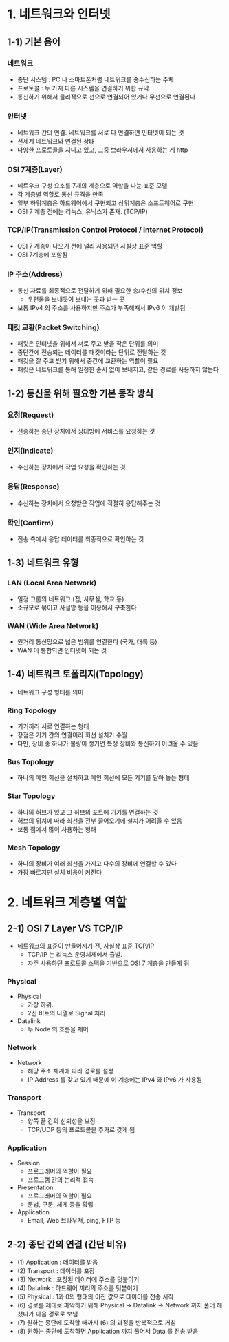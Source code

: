 # 1. 네트워크와 인터넷
## 1-1) 기본 용어
### 네트워크
- 종단 시스템 : PC 나 스마트폰처럼 네트워크를 송수신하는 주체
- 프로토콜 : 두 가지 다른 시스템을 연결하기 위한 규약
- 통신하기 위해서 물리적으로 선으로 연결되어 있거나 무선으로 연결된다

### 인터넷
- 네트워크 간의 연결. 네트워크를 서로 다 연결하면 인터넷이 되는 것
- 전세계 네트워크와 연결된 상태
- 다양한 프로토콜을 지니고 있고, 그중 브라우저에서 사용하는 게 http

### OSI 7계층(Layer)
- 네트우크 구성 요소를 7개의 계층으로 역할을 나눈 표준 모델
- 각 계층별 역할로 통신 규격을 만족
- 일부 하위계층은 하드웨어에서 구현되고 상위계층은 소프트웨어로 구현
- OSI 7 계층 전에는 리눅스, 유닉스가 존재. (TCP/IP)

### TCP/IP(Transmission Control Protocol / Internet Protocol)
- OSI 7 계층이 나오기 전에 널리 사용되던 사실상 표준 역할
- OSI 7계층에 포함됨

### IP 주소(Address)
- 통신 자료를 최종적으로 전달하기 위해 필요한 송/수신의 위치 정보
  - 우편물을 보내듯이 보내는 곳과 받는 곳
- 보통 IPv4 의 주소를 사용하지만 주소가 부족해져서 IPv6 이 개발됨

### 패킷 교환(Packet Switching)
- 패킷은 인터넷을 위해서 서로 주고 받을 작은 단위를 의미
- 종단간에  전송되는 데이터를 패킷이라는 단위로 전달하는 것
- 패킷을 잘 주고 받기 위해서 중간에 교환하는 역할이 필요
- 패킷은 네트워크를 통해 일정한 순서 없이 보내지고, 같은 경로를 사용하지 않는다

## 1-2) 통신을 위해 필요한 기본 동작 방식
### 요청(Request)
- 전송하는 종단 장치에서 상대방에 서비스를 요청하는 것
### 인지(Indicate)
- 수신하는 장치에서 작업 요청을 확인하는 것
### 응답(Response)
- 수신하는 장치에서 요청받은 작업에 적절히 응답해주는 것

### 확인(Confirm)
- 전송 측에서 응답 데이터를 최종적으로 확인하는 것

## 1-3) 네트워크 유형
### LAN (Local Area Network)
- 일정 그룹의 네트워크 (집, 사무실, 학교 등)
- 소규모로 묶이고 사설망 등을 이용해서 구축한다
### WAN (Wide Area Network)
- 원거리 통신망으로 넓은 범위를 연결한다 (국가, 대륙 등)
- WAN 이 통합되면 인터넷이 되는 것

## 1-4) 네트워크 토폴리지(Topology)
- 네트워크 구성 형태를 의미

### Ring Topology
- 기기끼리 서로 연결하는 형태
- 장점은 기기 간의 연결이라 회선 설치가 수월
- 다만, 장비 중 하나가 불량이 생기면 특정 장비와 통신하기 어려울 수 있음

### Bus Topology
- 하나의 메인 회선을 설치하고 메인 회선에 모든 기기를 달아 놓는 형태

### Star Topology
- 하나의 허브가 있고 그 허브의 포트에 기기를 연결하는 것
- 허브의 위치에 따라 회선을 전부 끌어오기에 설치가 어려울 수 있음
- 보통 집에서 많이 사용하는 형태

### Mesh Topology
- 하나의 장비가 여러 회선을 가지고 다수의 장비에 연결할 수 있다
- 가장 빠르지만 설치 비용이 커진다

# 2. 네트워크 계층별 역할
## 2-1) OSI 7 Layer VS TCP/IP
- 네트워크의 표준이 만들어지기 전, 사실상 표준 TCP/IP 
  - TCP/IP 는 리눅스 운영체제에서 출발. 
  - 자주 사용하던 프로토콜 스택을 기반으로 OSI 7 계층을 만들게 됨

### Physical
- Physical
  - 가장 하위. 
  - 2진 비트의 나열로 Signal 처리
- Datalink
  - 두 Node 의 흐름을 제어

### Network
- Network
  - 해당 주소 체계에 따라 경로를 설정
  - IP Address 를 갖고 있기 때문에 이 계층에는 IPv4 와 IPv6 가 사용됨

### Transport
- Transport
  - 양쪽 끝 간의 신뢰성을 보장
  - TCP/UDP 등의 프로토콜을 추가로 갖게 됨

### Application
- Session
  - 프로그래머의 역할이 필요
  - 프로그램 간의 논리적 접속
- Presentation
  - 프로그래머의 역할이 필요
  - 문법, 구문, 체계 등을 확립
- Application
  - Email, Web 브라우저, ping, FTP 등

## 2-2) 종단 간의 연결 (간단 비유)
- (1) Application : 데이터를 받음
- (2) Transport : 데이터를 포장
- (3) Network : 포장된 데이터에 주소를 덧붙이기
- (4) Datalink : 하드웨어 끼리의 주소를 덧붙이기
- (5) Physical : 1과 0의 형태의 이진 값으로 데이터를 전송 시작
- (6) 경로를 제대로 파악하기 위해 Physical -> Datalink -> Network 까지 풀어 헤쳤다가 다음 경로로 보냄
- (7) 원하는 종단에 도착할 때까지 (6) 의 과정을 반복적으로 거침
- (8) 원하는 종단에 도착하면 Application 까지 풀어서 Data 를 전송 받음
